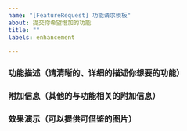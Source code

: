 ```yaml
---
name: "[FeatureRequest] 功能请求模板"
about: 提交你希望增加的功能
title: ""
labels: enhancement

---
```


### 功能描述（请清晰的、详细的描述你想要的功能）
> 

### 附加信息（其他的与功能相关的附加信息）
> 

### 效果演示（可以提供可借鉴的图片）
>
